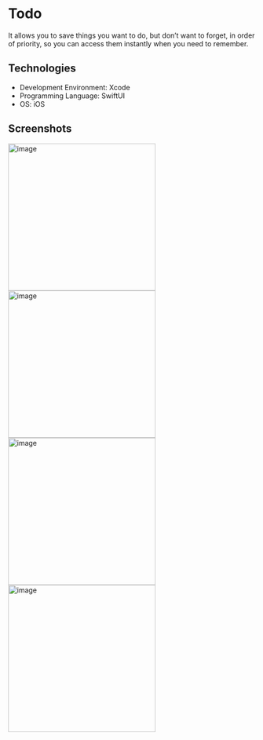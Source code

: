 # Todo
It allows you to save things you want to do, but don’t want to forget, in order of priority, so you can access them instantly when you need to remember.

## Technologies
* Development Environment: Xcode
* Programming Language: SwiftUI
* OS: iOS

## Screenshots
<img width="300" alt="image" src="https://github.com/user-attachments/assets/c6a75995-9709-4e55-bbbe-d418a1a37597">
<img width="300" alt="image" src="https://github.com/user-attachments/assets/64340555-0e77-46f8-846f-cd3cd8b92541">
<img width="300" alt="image" src="https://github.com/user-attachments/assets/692318fe-f049-47de-ac21-9174d20c50bf">
<img width="300" alt="image" src="https://github.com/user-attachments/assets/71649960-b4fc-44a9-b1d0-bc3861230948">
